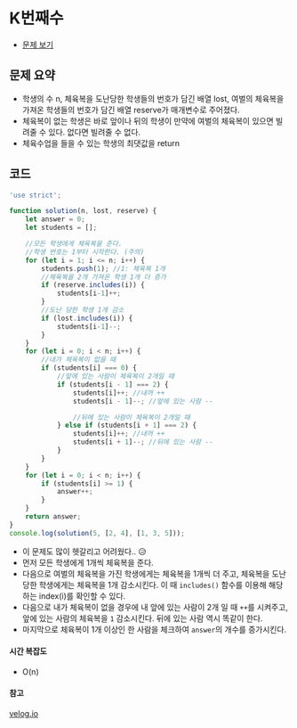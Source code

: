 # K번째수

- [문제 보기](https://programmers.co.kr/learn/courses/30/lessons/42862?language=javascript)

## 문제 요약

- 학생의 수 n, 체육복을 도난당한 학생들의 번호가 담긴 배열 lost, 여벌의 체육복을 가져온 학생들의 번호가 담긴 배열 reserve가 매개변수로 주어졌다.
- 체육복이 없는 학생은 바로 앞이나 뒤의 학생이 만약에 여벌의 체육복이 있으면 빌려줄 수 있다. 없다면 빌려줄 수 없다.
- 체육수업을 들을 수 있는 학생의 최댓값을 return

## 코드

```javascript
'use strict';

function solution(n, lost, reserve) {
    let answer = 0;
    let students = [];

    //모든 학생에게 체육복을 준다.
    //학생 번호는 1부터 시작한다. (주의)
    for (let i = 1; i <= n; i++) {
        students.push(1); //1: 체육복 1개
        //체육복을 2개 가져온 학생 1개 더 증가
        if (reserve.includes(i)) {
            students[i-1]++;
        }
        //도난 당한 학생 1개 감소
        if (lost.includes(i)) {
            students[i-1]--;
        }
    }
    for (let i = 0; i < n; i++) {
        //내가 체육복이 없을 때
        if (students[i] === 0) {
            //앞에 있는 사람이 체육복이 2개일 때
            if (students[i - 1] === 2) {
                students[i]++; //내꺼 ++
                students[i - 1]--; //앞에 있는 사람 --

                //뒤에 있는 사람이 체육복이 2개일 때
            } else if (students[i + 1] === 2) {
                students[i]++; //내꺼 ++
                students[i + 1]--; //뒤에 있는 사람 --
            }
        }
    }
    for (let i = 0; i < n; i++) {
        if (students[i] >= 1) {
            answer++;
        }
    }
    return answer;
}
console.log(solution(5, [2, 4], [1, 3, 5]));
```

- 이 문제도 많이 헷갈리고 어려웠다.. 😥
- 먼저 모든 학생에게 1개씩 체육복을 준다.
- 다음으로 여벌의 체육복을 가진 학생에게는 체육복을 1개씩 더 주고, 체육복을 도난 당한 학생에게는 체육복을 1개 감소시킨다. 이 때 `includes()` 함수를 이용해 해당하는 index(i)를 확인할 수 있다.
- 다음으로 내가 체육복이 없을 경우에 내 앞에 있는 사람이 2개 일 때 `++`를 시켜주고, 앞에 있는 사람의 체육복을 `1` 감소시킨다. 뒤에 있는 사람 역시 똑같이 한다.
- 마지막으로 체육복이 1개 이상인 한 사람을 체크하여 `answer`의 개수를 증가시킨다.

#### 시간 복잡도

- O(n)

#### 참고
[velog.io](https://velog.io/@michael00987/javascript%ED%94%84%EB%A1%9C%EA%B7%B8%EB%9E%98%EB%A8%B8%EC%8A%A4-%EC%B2%B4%EC%9C%A1%EB%B3%B5-8605q509)
